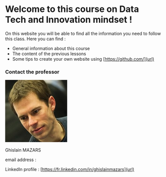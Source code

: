 # Welcome to this course on Data Tech and Innovation mindset !

On this website you will be able to find all the information you need to follow this class.
Here you can find :
- General information about this course
- The content of the previous lessons
- Some tips to create your own website using [https://github.com/](url)

### Contact the professor
<img src="Tech%20data...%20Ghislain%20Mazars.jpg">

Ghislain MAZARS

email address : 

LinkedIn profile : [https://fr.linkedin.com/in/ghislainmazars](url)
